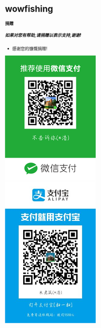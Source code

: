 # wowfishing

#### 捐赠

##### 如果对您有帮助,请捐赠以表示支持,谢谢!

* 感谢您的慷慨捐赠!

![微信](weixin.png)                  ![支付宝](zhifubao.jpg)
